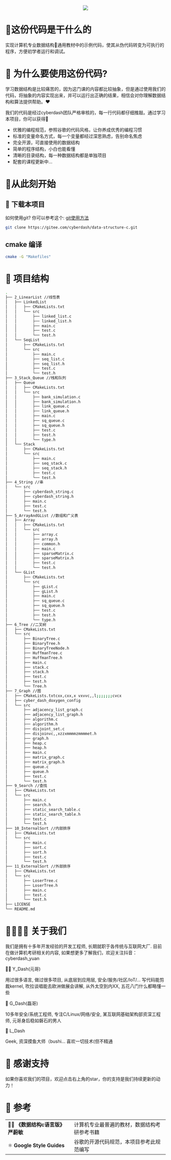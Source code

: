 <div align="center">
    <img src="https://i.imgtg.com/2022/06/24/7Vdot.webp">
</div>

# 👀这份代码是干什么的

实现计算机专业数据结构📒通用教材中的示例代码，使其从伪代码转变为可执行的程序，方便初学者运行和调试。

# 🤖 为什么要使用这份代码?

学习数据结构是比较痛苦的，因为这门课的内容都比较抽象，但是通过使用我们的代码，将抽象的内容实现出来，并可以运行出正确的结果，相信会对你理解数据结构和算法提供帮助。❤️

我们的代码是经过cyberdash团队严格审核的，每一行代码都仔细推敲。通过学习本项目，你可以获得📖

- 优雅的编程规范，参照谷歌的代码风格，让你养成优秀的编程习惯
- 标准的变量命名方式，每一个变量都经过深思熟虑，告别命名焦虑
- 完全开源，可直接使用的数据结构
- 简单的程序结构，小白也能看懂
- 清晰的目录结构，每一种数据结构都是单独项目
- 配套的课程更新中...


# 🚀从此刻开始

## 💾 下载本项目

如何使用git? 你可以参考这个: [git使用方法](/docs/git.md)

```bash
git clone https://gitee.com/cyberdash/data-structure-c.git
```

## cmake 编译

```bash
cmake -G "Makefiles"
```

# 🌵 项目结构

```sh
.
├── 2_LinearList //线性表
│   ├── LinkedList
│   │   ├── CMakeLists.txt
│   │   └── src
│   │       ├── linked_list.c
│   │       ├── linked_list.h
│   │       ├── main.c
│   │       ├── test.c
│   │       └── test.h
│   └── SeqList
│       ├── CMakeLists.txt
│       └── src
│           ├── main.c
│           ├── seq_list.c
│           ├── seq_list.h
│           ├── test.c
│           └── test.h
├── 3_Stack_Queue //栈和队列
│   ├── Queue
│   │   ├── CMakeLists.txt
│   │   └── src
│   │       ├── bank_simulation.c
│   │       ├── bank_simulation.h
│   │       ├── link_queue.c
│   │       ├── link_queue.h
│   │       ├── main.c
│   │       ├── sq_queue.c
│   │       ├── sq_queue.h
│   │       ├── test.c
│   │       ├── test.h
│   │       └── type.h
│   └── Stack
│       ├── CMakeLists.txt
│       └── src
│           ├── main.c
│           ├── seq_stack.c
│           ├── seq_stack.h
│           ├── test.c
│           └── test.h
├── 4_String //串
│   └── src
│       ├── cyberdash_string.c
│       ├── cyberdash_string.h
│       ├── main.c
│       ├── test.c
│       └── test.h
├── 5_ArrayAndGList //数组和广义表
│   ├── Array
│   │   ├── CMakeLists.txt
│   │   └── src
│   │       ├── array.c
│   │       ├── array.h
│   │       ├── common.h
│   │       ├── main.c
│   │       ├── sparseMatrix.c
│   │       ├── sparseMatrix.h
│   │       ├── test.c
│   │       └── test.h
│   └── GList
│       ├── CMakeLists.txt
│       └── src
│           ├── gList.c
│           ├── gList.h
│           ├── main.c
│           ├── sq_queue.c
│           ├── sq_queue.h
│           ├── test.c
│           ├── test.h
│           └── type.h
├── 6_Tree //二叉树
│   ├── CMakeLists.txt
│   └── src
│       ├── BinaryTree.c
│       ├── BinaryTree.h
│       ├── BinaryTreeNode.h
│       ├── HuffmanTree.c
│       ├── HuffmanTree.h                
│       ├── main.c
│       ├── stack.c
│       ├── stack.h
│       ├── test.c
│       ├── test.h
│       └── Tree.h
├── 7_Graph //图
│   ├── CMakeLists.txtcxx,cxx,x vxvvc,,l;;;;;;;cvcx
│   ├── cyber_dash_doxygen_config
│   └── src
│       ├── adjacency_list_graph.c
│       ├── adjacency_list_graph.h
│       ├── algorithm.c
│       ├── algorithm.h
│       ├── disjoint_set.c
│       ├── disjoinvc,,xzzxmmmmzmmmmet.h
│       ├── graph.h
│       ├── heap.c
│       ├── heap.h
│       ├── main.c
│       ├── matrix_graph.c
│       ├── matrix_graph.h
│       ├── queue.c
│       ├── queue.h
│       ├── test.c
│       └── test.h
├── 9_Search //查找
│   ├── CMakeLists.txt
│   └── src
│       ├── main.c
│       ├── search.h
│       ├── static_search_table.c
│       ├── static_search_table.h
│       ├── test.c
│       └── test.h
├── 10_InternalSort //内部排序
│   ├── CMakeLists.txt
│   └── src
│       ├── main.c
│       ├── sort.c
│       ├── sort.h
│       ├── test.c
│       └── test.h
├── 11_ExternalSort //外部排序
│   ├── CMakeLists.txt
│   └── src
│       ├── LoserTree.c
│       ├── LoserTree.h
│       ├── main.c
│       ├── test.c
│       └── test.h
├── LICENSE
└── README.md
```

# 👨‍👩‍👦‍👦 关于我们

我们是拥有十多年开发经验的开发工程师, 长期就职于各传统与互联网大厂.
目前在做计算机考研相关的内容, 如果想更多了解我们，欢迎关注抖音：cyberdash_yuan

🙋‍♀️ Y_Dash(元哥)

用过很多语言, 做过很多项目, 从底层到应用层, 安全/服务/社区/IoT/...
写代码能剪裁kernel, 吹拉谈唱能去欧洲做展会讲解, 从外太空到内XX, 五花八门什么都略懂一些

💪 G_Dash(磊哥)

10多年安全/系统工程师, 专注C/Linux/网络/安全, 某互联网基础架构部资深工程师, 元哥身后稳如磐石的男人

🤸 L_Dash

Geek, 资深摸鱼大师（bushi... 喜欢一切技术(但不精通

# 📣 感谢支持

如果你喜欢我们的项目，欢迎点击右上角的star，你的支持是我们持续更新的动力！

# 📒 参考
| |  |
| ------------- | - |
| 🧘‍♀️ **《数据结构c语言版》 严蔚敏** | 计算机专业最普遍的教材，数据结构考研参考书籍 |
| ⚛️ **Google Style Guides** | 谷歌的开源代码规范，本项目参考此规范编写 |